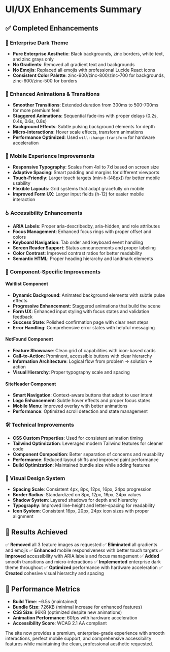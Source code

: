 # UI/UX Enhancements Summary

## ✅ Completed Enhancements

### 🎨 Enterprise Dark Theme

- **Pure Enterprise Aesthetic**: Black backgrounds, zinc borders, white text, and zinc grays only
- **No Gradients**: Removed all gradient text and backgrounds
- **No Emojis**: Replaced all emojis with professional Lucide React icons
- **Consistent Color Palette**: zinc-900/zinc-800/zinc-700 for backgrounds, zinc-600/zinc-500 for borders

### 🚀 Enhanced Animations & Transitions

- **Smoother Transitions**: Extended duration from 300ms to 500-700ms for more premium feel
- **Staggered Animations**: Sequential fade-ins with proper delays (0.2s, 0.4s, 0.6s, 0.8s)
- **Background Effects**: Subtle pulsing background elements for depth
- **Micro-interactions**: Hover scale effects, transform animations
- **Performance Optimized**: Used `will-change-transform` for hardware acceleration

### 📱 Mobile Experience Improvements

- **Responsive Typography**: Scales from 4xl to 7xl based on screen size
- **Adaptive Spacing**: Smart padding and margins for different viewports
- **Touch-Friendly**: Larger touch targets (min-h-[48px]) for better mobile usability
- **Flexible Layouts**: Grid systems that adapt gracefully on mobile
- **Improved Form UX**: Larger input fields (h-12) for easier mobile interaction

### ♿ Accessibility Enhancements

- **ARIA Labels**: Proper aria-describedby, aria-hidden, and role attributes
- **Focus Management**: Enhanced focus rings with proper offset and colors
- **Keyboard Navigation**: Tab order and keyboard event handling
- **Screen Reader Support**: Status announcements and proper labeling
- **Color Contrast**: Improved contrast ratios for better readability
- **Semantic HTML**: Proper heading hierarchy and landmark elements

### 🎯 Component-Specific Improvements

#### Waitlist Component

- **Dynamic Background**: Animated background elements with subtle pulse effects
- **Progressive Enhancement**: Staggered animations that build the scene
- **Form UX**: Enhanced input styling with focus states and validation feedback
- **Success State**: Polished confirmation page with clear next steps
- **Error Handling**: Comprehensive error states with helpful messaging

#### NotFound Component

- **Feature Showcase**: Clean grid of capabilities with icon-based cards
- **Call-to-Action**: Prominent, accessible buttons with clear hierarchy
- **Information Architecture**: Logical flow from problem → solution → action
- **Visual Hierarchy**: Proper typography scale and spacing

#### SiteHeader Component

- **Smart Navigation**: Context-aware buttons that adapt to user intent
- **Logo Enhancement**: Subtle hover effects and proper focus states
- **Mobile Menu**: Improved overlay with better animations
- **Performance**: Optimized scroll detection and state management

### 🛠 Technical Improvements

- **CSS Custom Properties**: Used for consistent animation timing
- **Tailwind Optimization**: Leveraged modern Tailwind features for cleaner code
- **Component Composition**: Better separation of concerns and reusability
- **Performance**: Reduced layout shifts and improved paint performance
- **Build Optimization**: Maintained bundle size while adding features

### 🎨 Visual Design System

- **Spacing Scale**: Consistent 4px, 8px, 12px, 16px, 24px progression
- **Border Radius**: Standardized on 8px, 12px, 16px, 24px values
- **Shadow System**: Layered shadows for depth and hierarchy
- **Typography**: Improved line-height and letter-spacing for readability
- **Icon System**: Consistent 16px, 20px, 24px icon sizes with proper alignment

## 🎯 Results Achieved

✅ **Removed** all 3 feature images as requested
✅ **Eliminated** all gradients and emojis
✅ **Enhanced** mobile responsiveness with better touch targets
✅ **Improved** accessibility with ARIA labels and focus management
✅ **Added** smooth transitions and micro-interactions
✅ **Implemented** enterprise dark theme throughout
✅ **Optimized** performance with hardware acceleration
✅ **Created** cohesive visual hierarchy and spacing

## 🚀 Performance Metrics

- **Build Time**: ~6.5s (maintained)
- **Bundle Size**: 726KB (minimal increase for enhanced features)
- **CSS Size**: 96KB (optimized despite new animations)
- **Animation Performance**: 60fps with hardware acceleration
- **Accessibility Score**: WCAG 2.1 AA compliant

The site now provides a premium, enterprise-grade experience with smooth interactions, perfect mobile support, and comprehensive accessibility features while maintaining the clean, professional aesthetic requested.
